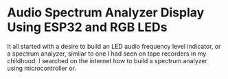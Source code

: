# Audio Spectrum Analyzer Display Using ESP32 and RGB LEDs

It all started with a desire to build an LED audio frequency level indicator, or a spectrum analyzer, similar to one I had seen on tape recorders in my childhood.  I searched on the internet how to build a spectrum analyzer using microcontroller or.  
